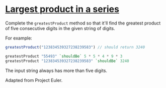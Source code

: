 # [Largest product in a series](https://www.codewars.com/kata/529872bdd0f550a06b00026e)
Complete the `greatestProduct` method so that it'll find the greatest product of five consecutive digits in the given string of digits.

For example:
```javascript
greatestProduct("123834539327238239583") // should return 3240
```
```haskell
greatestProduct "55493" `shouldBe` 5 * 5 * 4 * 9 * 3
greatestProduct "123834539327238239583" `shouldBe` 3240
```

The input string always has more than five digits.

Adapted from Project Euler.